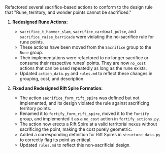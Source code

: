 Refactored several sacrifice-based actions to conform to the design rule that "Rune, territory, and wonder points cannot be sacrificed."

1.  **Redesigned Rune Actions:**
    *   `sacrifice_t_hammer_slam`, `sacrifice_cardinal_pulse`, and `sacrifice_raise_barricade` were violating the no-sacrifice rule for rune points.
    *   These actions have been moved from the `Sacrifice` group to the `Rune` group.
    *   Their implementations were refactored to no longer sacrifice or consume their respective runes' points. They are now `no_cost` actions that can be used repeatedly as long as the rune exists.
    *   Updated `action_data.py` and `rules.md` to reflect these changes in grouping, cost, and description.

2.  **Fixed and Redesigned Rift Spire Formation:**
    *   The action `sacrifice_form_rift_spire` was defined but not implemented, and its design violated the rule against sacrificing territory points.
    *   Renamed it to `fortify_form_rift_spire`, moved it to the `Fortify` group, and implemented it as a `no_cost` action in `fortify_actions.py`.
    *   The action now erects a Rift Spire at a valid territorial nexus without sacrificing the point, making the cost purely geometric.
    *   Added a corresponding definition for Rift Spires in `structure_data.py` to correctly flag its point as critical.
    *   Updated `rules.md` to reflect this non-sacrificial design.